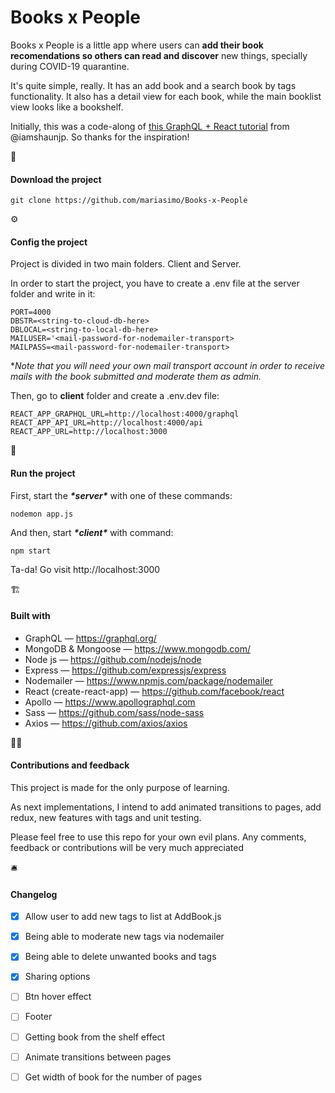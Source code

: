 # Books x People

Books x People is a little app where users can **add their book recomendations so others can read and discover** new things, specially during COVID-19 quarantine.

It's quite simple, really. It has an add book and a search book by tags functionality. It also has a detail view for each book, while the main booklist view looks like a bookshelf.

Initially, this was a code-along of [this GraphQL + React tutorial](https://www.youtube.com/playlist?list=PL4cUxeGkcC9iK6Qhn-QLcXCXPQUov1U7f) from @iamshaunjp. So thanks for the inspiration!



📁 

#### Download the project 

```
git clone https://github.com/mariasimo/Books-x-People
```



⚙️ 

#### Config the project

Project is divided in two main folders. Client and Server.

In order to start the project, you have to create a .env file at the server folder and write in it:

```
PORT=4000
DBSTR=<string-to-cloud-db-here>
DBLOCAL=<string-to-local-db-here>
MAILUSER='<mail-password-for-nodemailer-transport>
MAILPASS=<mail-password-for-nodemailer-transport>
```

**Note that you will need your own mail transport account in order to receive mails with the book submitted and moderate them as admin.*



Then, go to **client** folder and create a .env.dev file:

```
REACT_APP_GRAPHQL_URL=http://localhost:4000/graphql
REACT_APP_API_URL=http://localhost:4000/api
REACT_APP_URL=http://localhost:3000
```



🚀

#### Run the project

First, start the ***\*server\**** with one of these commands:

```node app.js
nodemon app.js
```



And then, start ***\*client\**** with command:

```
npm start
```

Ta-da! Go visit http://localhost:3000



 🏗

#### Built with

- GraphQL — https://graphql.org/
- MongoDB & Mongoose — https://www.mongodb.com/
- Node js — https://github.com/nodejs/node
- Express — https://github.com/expressjs/express
- Nodemailer — https://www.npmjs.com/package/nodemailer
- React (create-react-app) — https://github.com/facebook/react
- Apollo — https://www.apollographql.com
- Sass — https://github.com/sass/node-sass
-  Axios — https://github.com/axios/axios



✌🏽

#### Contributions and feedback

This project is made for the only purpose of learning. 

As next implementations, I intend to add animated transitions to pages, add redux, new features with tags and unit testing.

Please feel free to use this repo for your own evil plans. Any comments, feedback or contributions will be very much appreciated 

🛎

#### Changelog

- [x] Allow user to add new tags to list at AddBook.js

- [x] Being able to moderate new tags via nodemailer

- [x] Being able to delete unwanted books and tags

- [x] Sharing options

- [ ] Btn hover effect

- [ ] Footer

- [ ] Getting book from the shelf effect

- [ ] Animate transitions between pages

- [ ] Get width of book for the number of pages

  

